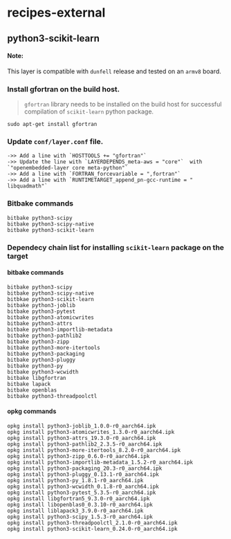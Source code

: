 # recipes-external
## python3-scikit-learn

#### Note:
This layer is compatible with `dunfell` release and tested on an `armv8` board.

### Install gfortran on the build host.
> `gfortran` library needs to be installed on the build host for successful compilation of `scikit-learn` python package.
```shell script
sudo apt-get install gfortran
```
### Update `conf/layer.conf` file.
```
->> Add a line with `HOSTTOOLS += "gfortran"` 
->> Update the line with `LAYERDEPENDS_meta-aws = "core"`  with `"openembedded-layer core meta-python"`
->> Add a line with `FORTRAN_forcevariable = ",fortran"`
->> Add a line with `RUNTIMETARGET_append_pn-gcc-runtime = " libquadmath"`
```
### Bitbake commands
```shell script
bitbake python3-scipy
bitbake python3-scipy-native
bitbake python3-scikit-learn
```

### Dependecy chain list for installing `scikit-learn` package on the target
#### bitbake commands
```shell script
bitbake python3-scipy
bitbake python3-scipy-native
bitbkae python3-scikit-learn
bitbake python3-joblib
bitbake python3-pytest
bitbake python3-atomicwrites
bitbake python3-attrs
bitbake python3-importlib-metadata
bitbake python3-pathlib2
bitbake python3-zipp
bitbake python3-more-itertools
bitbake python3-packaging
bitbake python3-pluggy
bitbake python3-py
bitbake python3-wcwidth
bitbake libgfortran
bitbake lapack
bitbake openblas
bitbake python3-threadpoolctl
```

#### opkg commands
```shell script
opkg install python3-joblib_1.0.0-r0_aarch64.ipk
opkg install python3-atomicwrites_1.3.0-r0_aarch64.ipk
opkg install python3-attrs_19.3.0-r0_aarch64.ipk
opkg install python3-pathlib2_2.3.5-r0_aarch64.ipk
opkg install python3-more-itertools_8.2.0-r0_aarch64.ipk
opkg install python3-zipp_0.6.0-r0_aarch64.ipk
opkg install python3-importlib-metadata_1.5.2-r0_aarch64.ipk
opkg install python3-packaging_20.3-r0_aarch64.ipk
opkg install python3-pluggy_0.13.1-r0_aarch64.ipk
opkg install python3-py_1.8.1-r0_aarch64.ipk
opkg install python3-wcwidth_0.1.8-r0_aarch64.ipk
opkg install python3-pytest_5.3.5-r0_aarch64.ipk
opkg install libgfortran5_9.3.0-r0_aarch64.ipk
opkg install libopenblas0_0.3.10-r0_aarch64.ipk
opkg install liblapack3_3.9.0-r0_aarch64.ipk
opkg install python3-scipy_1.5.3-r0_aarch64.ipk
opkg install python3-threadpoolctl_2.1.0-r0_aarch64.ipk
opkg install python3-scikit-learn_0.24.0-r0_aarch64.ipk
```